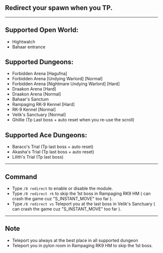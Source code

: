 ## Redirect your spawn when you TP.

---

## Supported Open World:
* Hightwatch
* Bahaar entrance 

## Supported Dungeons:
* Forbidden Arena [Hagufna]
* Forbidden Arena [Undying Warlord] [Normal]
* Forbidden Arena [Nightmare Undying Warlord] [Hard]
* Draakon Arena [Hard]
* Draakon Arena [Normal]
* Bahaar's Sanctum
* Rampaging RK-9 Kennel [Hard]
* RK-9 Kennel [Normal]
* Velik's Sanctuary [Normal]
* Ghillie (Tp Last boss + auto reset when you re-use the scroll)

## Supported Ace Dungeons:
* Baraco's Trial (Tp last boss + auto reset)
* Akasha's Trial (Tp last boss + auto reset)
* Lilith's Trial (Tp last boss)
---

## Command
* Type `/8 redirect` to enable or disable the module.
* Type `/8 redirect rk` to skip the 1st boss in Rampaging RK9 HM ( can crash the game cuz "S_INSTANT_MOVE" too far ).
* Type `/8 redirect vs` Teleport you at the last boss in Velik's Sanctuary ( can crash the game cuz "S_INSTANT_MOVE" too far ).
---

## Note
* Teleport you always at the best place in all supported dungeon 
* Teleport you in pylon room in Rampaging RK9 HM to skip the 1st boss.
